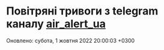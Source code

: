 # Повітряні тривоги з telegram каналу [air_alert_ua](https://t.me/air_alert_ua)

Оновлено:
субота, 1 жовтня 2022 20:00:03 +0300
